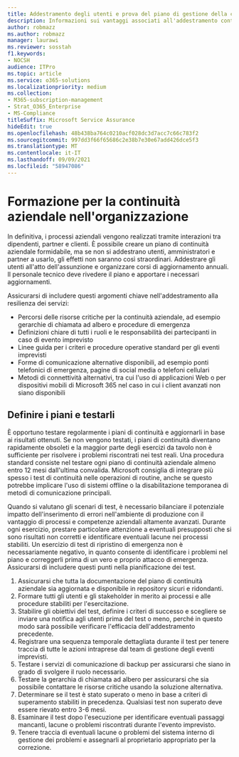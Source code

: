```yaml
---
title: Addestramento degli utenti e prova del piano di gestione della continuità aziendale della società
description: Informazioni sui vantaggi associati all'addestramento continuo e alla prova del piano di continuità aziendale.
author: robmazz
ms.author: robmazz
manager: laurawi
ms.reviewer: sosstah
f1.keywords:
- NOCSH
audience: ITPro
ms.topic: article
ms.service: o365-solutions
ms.localizationpriority: medium
ms.collection:
- M365-subscription-management
- Strat_O365_Enterprise
- MS-Compliance
titleSuffix: Microsoft Service Assurance
hideEdit: true
ms.openlocfilehash: 48b438ba764c0210acf028dc3d7acc7c66c783f2
ms.sourcegitcommit: 997dd3f66f65686c2e38b7e30e67add426dce5f3
ms.translationtype: MT
ms.contentlocale: it-IT
ms.lasthandoff: 09/09/2021
ms.locfileid: "58947086"
---
```

# <a name="train-for-business-continuity-in-your-organization"></a>Formazione per la continuità aziendale nell'organizzazione

In definitiva, i processi aziendali vengono realizzati tramite interazioni tra dipendenti, partner e clienti. È possibile creare un piano di continuità aziendale formidabile, ma se non si addestrano utenti, amministratori e partner a usarlo, gli effetti non saranno così straordinari. Addestrare gli utenti all'atto dell'assunzione e organizzare corsi di aggiornamento annuali. Il personale tecnico deve rivedere il piano e apportare i necessari aggiornamenti.

Assicurarsi di includere questi argomenti chiave nell'addestramento alla resilienza dei servizi:

- Percorsi delle risorse critiche per la continuità aziendale, ad esempio gerarchie di chiamata ad albero e procedure di emergenza
- Definizioni chiare di tutti i ruoli e le responsabilità dei partecipanti in caso di evento imprevisto
- Linee guida per i criteri e procedure operative standard per gli eventi imprevisti
- Forme di comunicazione alternative disponibili, ad esempio ponti telefonici di emergenza, pagine di social media o telefoni cellulari
- Metodi di connettività alternativi, tra cui l'uso di applicazioni Web o per dispositivi mobili di Microsoft 365 nel caso in cui i client avanzati non siano disponibili

## <a name="plan-the-exercise-and-exercise-the-plan"></a>Definire i piani e testarli

È opportuno testare regolarmente i piani di continuità e aggiornarli in base ai risultati ottenuti. Se non vengono testati, i piani di continuità diventano rapidamente obsoleti e la maggior parte degli esercizi da tavolo non è sufficiente per risolvere i problemi riscontrati nei test reali. Una procedura standard consiste nel testare ogni piano di continuità aziendale almeno entro 12 mesi dall'ultima convalida. Microsoft consiglia di integrare più spesso i test di continuità nelle operazioni di routine, anche se questo potrebbe implicare l'uso di sistemi offline o la disabilitazione temporanea di metodi di comunicazione principali.  

Quando si valutano gli scenari di test, è necessario bilanciare il potenziale impatto dell'inserimento di errori nell'ambiente di produzione con il vantaggio di processi e competenze aziendali altamente avanzati.
Durante ogni esercizio, prestare particolare attenzione a eventuali presupposti che si sono risultati non corretti e identificare eventuali lacune nei processi stabiliti. Un esercizio di test di ripristino di emergenza non è necessariamente negativo, in quanto consente di identificare i problemi nel piano e correggerli prima di un vero e proprio attacco di emergenza. Assicurarsi di includere questi punti nella pianificazione dei test.

1. Assicurarsi che tutta la documentazione del piano di continuità aziendale sia aggiornata e disponibile in repository sicuri e ridondanti.
2. Formare tutti gli utenti e gli stakeholder in merito ai processi e alle procedure stabiliti per l'esercitazione.
3. Stabilire gli obiettivi del test, definire i criteri di successo e scegliere se inviare una notifica agli utenti prima del test o meno, perché in questo modo sarà possibile verificare l'efficacia dell'addestramento precedente.
4. Registrare una sequenza temporale dettagliata durante il test per tenere traccia di tutte le azioni intraprese dal team di gestione degli eventi imprevisti.
5. Testare i servizi di comunicazione di backup per assicurarsi che siano in grado di svolgere il ruolo necessario.
6. Testare la gerarchia di chiamata ad albero per assicurarsi che sia possibile contattare le risorse critiche usando la soluzione alternativa.
7. Determinare se il test è stato superato o meno in base a criteri di superamento stabiliti in precedenza. Qualsiasi test non superato deve essere rievato entro 3-6 mesi.
8. Esaminare il test dopo l'esecuzione per identificare eventuali passaggi mancanti, lacune o problemi riscontrati durante l'evento imprevisto.
9. Tenere traccia di eventuali lacune o problemi del sistema interno di gestione dei problemi e assegnarli al proprietario appropriato per la correzione.
